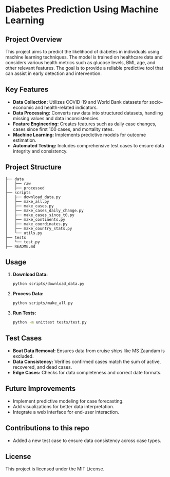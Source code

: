 # Diabetes Prediction Using Machine Learning

## Project Overview
This project aims to predict the likelihood of diabetes in individuals using machine learning techniques. The model is trained on healthcare data and considers various health metrics such as glucose levels, BMI, age, and other relevant features. The goal is to provide a reliable predictive tool that can assist in early detection and intervention.

## Key Features
- **Data Collection:** Utilizes COVID-19 and World Bank datasets for socio-economic and health-related indicators.
- **Data Processing:** Converts raw data into structured datasets, handling missing values and data inconsistencies.
- **Feature Engineering:** Creates features such as daily case changes, cases since first 100 cases, and mortality rates.
- **Machine Learning:** Implements predictive models for outcome estimation.
- **Automated Testing:** Includes comprehensive test cases to ensure data integrity and consistency.

## Project Structure
```
├── data
│   ├── raw
│   ├── processed
├── scripts
│   ├── download_data.py
│   ├── make_all.py
│   ├── make_cases.py
│   ├── make_cases_daily_change.py
│   ├── make_cases_since_t0.py
│   ├── make_continents.py
│   ├── make_coordinates.py
│   ├── make_country_stats.py
│   └── utils.py
├── tests
│   └── test.py
├── README.md
```

## Usage
1. **Download Data:**
   ```bash
   python scripts/download_data.py
   ```

2. **Process Data:**
   ```bash
   python scripts/make_all.py
   ```

3. **Run Tests:**
   ```bash
   python -m unittest tests/test.py
   ```

## Test Cases
- **Boat Data Removal:** Ensures data from cruise ships like MS Zaandam is excluded.
- **Data Consistency:** Verifies confirmed cases match the sum of active, recovered, and dead cases.
- **Edge Cases:** Checks for data completeness and correct date formats.

## Future Improvements
- Implement predictive modeling for case forecasting.
- Add visualizations for better data interpretation.
- Integrate a web interface for end-user interaction.

## Contributions to this repo
- Added a new test case to ensure data consistency across case types.

## License
This project is licensed under the MIT License.

